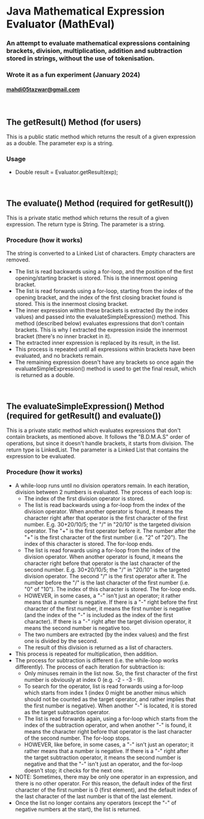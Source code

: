 # Java Mathematical Expression Evaluator (MathEval)
### An attempt to evaluate mathematical expressions containing brackets, division, multiplication, addition and subtraction stored in strings, without the use of tokenisation.
### Wrote it as a fun experiment (January 2024)
#### mahdi05tazwar@gmail.com
<br>

## The getResult() Method (for users)
This is a public static method which returns the result of a given expression as a double. The parameter exp is a string.
### Usage
* Double result = Evaluator.getResult(exp);
<br>

## The evaluate() Method (required for getResult())
This is a private static method which returns the result of a given expression.
The return type is String. The parameter is a string.
### Procedure (how it works)
The string is converted to a Linked List of characters. Empty characters are removed.
* The list is read backwards using a for-loop, and the position of the first opening/starting bracket is stored. This is the innermost opening bracket.
* The list is read forwards using a for-loop, starting from the index of the opening bracket, and the index of the first closing bracket found is stored. This is the innermost closing bracket.
* The inner expression within these brackets is extracted (by the index values) and passed into the evaluateSimpleExpression() method. This method (described below) evaluates expressions that don't contain brackets. This is why I extracted the expression inside the innermost bracket (there's no inner bracket in it).
* The extracted inner expression is replaced by its result, in the list.
* This process is repeated until all expressions within brackets have been evaluated, and no brackets remain.
* The remaining expression doesn't have any brackets so once again the evaluateSimpleExpression() method is used to get the final result, which is returned as a double.
<br>

## The evaluateSimpleExpression() Method (required for getResult() and evaluate())
This is a private static method which evaluates expressions that don't contain brackets, as mentioned above. It follows the "B.D.M.A.S" order of operations, but since it doesn't handle brackets, it starts from division.
The return type is LinkedList<Character>. The parameter is a Linked List that contains the expression to be evaluated.
### Procedure (how it works)
* A while-loop runs until no division operators remain. In each iteration, division between 2 numbers is evaluated. The process of each loop is:
  * The index of the first division operator is stored.
  * The list is read backwards using a for-loop from the index of the division operator. When another operator is found, it means the character right after that operator is the first character of the first number. E.g. 30+20/10/5; the "/" in "20/10" is the targeted division operator. The "+" is the first operator before it. The number after the "+" is the first character of the first number (i.e. "2" of "20"). The index of this character is stored. The for-loop ends.
  * The list is read forwards using a for-loop from the index of the division operator.  When another operator is found, it means the character right before that operator is the last character of the second number. E.g. 30+20/10/5; the "/" in "20/10" is the targeted division operator. The second "/" is the first operator after it. The number before the "/" is the last character of the first number (i.e. "0" of "10"). The index of this character is stored. The for-loop ends.
  * HOWEVER, in some cases, a "-" isn't just an operator; it rather means that a number is negative. If there is a "-" right before the first character of the first number, it means the first number is negative (and the index of the "-" is included as the index of the first character). If there is a "-" right after the target division operator, it means the second number is negative too.
  * The two numbers are extracted (by the index values) and the first one is divided by the second.
  * The result of this division is returned as a list of characters.
* This process is repeated for multiplication, then addition.
* The process for subtraction is different (i.e. the while-loop works differently). The process of each iteration for subtraction is:
  * Only minuses remain in the list now. So, the first character of the first number is obviously at index 0 (e.g. -2 - -3 - 9).
  * To search for the operator, list is read forwards using a for-loop which starts from index 1 (index 0 might be another minus which should not be counted as the target operator, and rather implies that the first number is negative). When another "-" is located, it is stored as the target subtraction operator.
  * The list is read forwards again, using a for-loop which starts from the index of the subtraction operator, and when another "-" is found, it means the character right before that operator is the last character of the second number. The for-loop stops.
  * HOWEVER, like before, in some cases, a "-" isn't just an operator; it rather means that a number is negative. If there is a "-" right after the target subtraction operator, it means the second number is negative and that the "-" isn't just an operator, and the for-loop doesn't stop; it checks for the next one.
* NOTE: Sometimes, there may be only one operator in an expression, and there is no other operator. For this reason, the default index of the first character of the first number is 0 (first element), and the default index of the last character of the last number is that of the last element.
* Once the list no longer contains any operators (except the "-" of negative numbers at the start), the list is returned.


